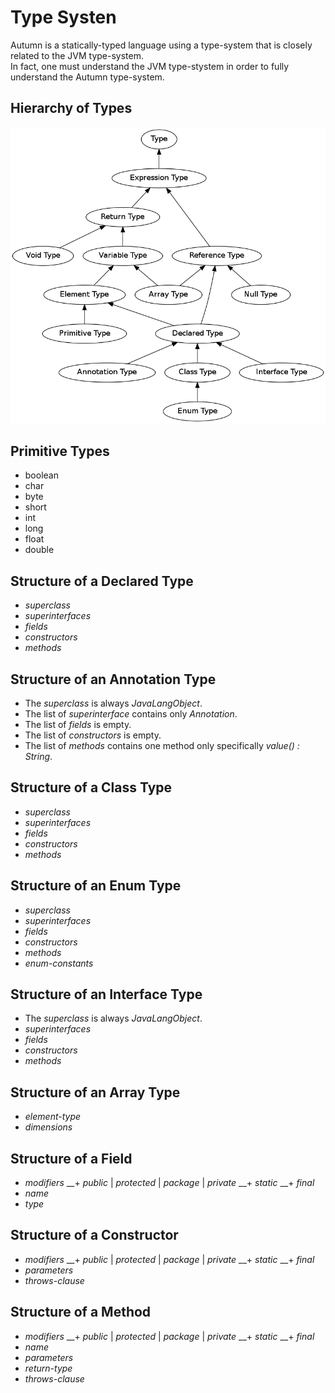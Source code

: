  
# Type Systen

Autumn is a statically-typed language using a type-system that is closely related to the JVM type-system. <br>
In fact, one must understand the JVM type-stystem in order to fully understand the Autumn type-system.

## Hierarchy of Types

<img id="type-structure-image" alt="Diagram of Type Hierarchy" src="dot/TypeHeirarchy.png">

## Primitive Types

+ boolean
+ char
+ byte
+ short
+ int
+ long
+ float
+ double

## Structure of a Declared Type
+ *superclass*
+ *superinterfaces*
+ *fields*
+ *constructors*
+ *methods*

## Structure of an Annotation Type
+ The *superclass* is always $JavaLangObject$.
+ The list of *superinterface* contains only $Annotation$. 
+ The list of *fields* is empty. 
+ The list of *constructors* is empty. 
+ The list of *methods* contains one method only specifically *value() : String*.

## Structure of a Class Type
+ *superclass*
+ *superinterfaces*
+ *fields*
+ *constructors*
+ *methods*

## Structure of an Enum Type
+ *superclass*
+ *superinterfaces*
+ *fields*
+ *constructors*
+ *methods*
+ *enum-constants*

## Structure of an Interface Type
+ The *superclass* is always $JavaLangObject$.
+ *superinterfaces*
+ *fields*
+ *constructors*
+ *methods*

## Structure of an Array Type
+ *element-type*
+ *dimensions*

## Structure of a Field
+ *modifiers*
__+ *public* | *protected* | *package* | *private*
__+ *static*
__+ *final*
+ *name*
+ *type*

## Structure of a Constructor
+ *modifiers*
__+ *public* | *protected* | *package* | *private*
__+ *static*
__+ *final*
+ *parameters*
+ *throws-clause*

## Structure of a Method
+ *modifiers*
__+ *public* | *protected* | *package* | *private*
__+ *static*
__+ *final*
+ *name*
+ *parameters*
+ *return-type*
+ *throws-clause*











